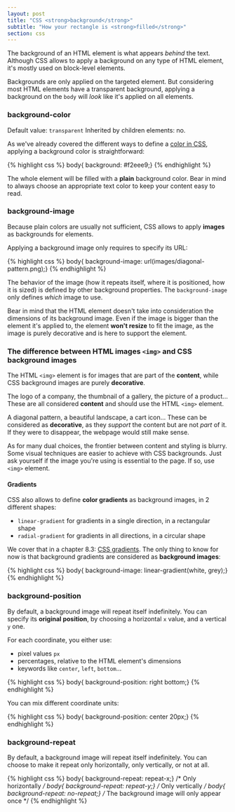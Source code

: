 ```yaml
---
layout: post
title: "CSS <strong>background</strong>"
subtitle: "How your rectangle is <strong>filled</strong>"
section: css
---
```


The background of an HTML element is what appears _behind_ the text. Although CSS allows to apply a background on any type of HTML element, it's mostly used on block-level elements.

Backgrounds are only applied on the targeted element. But considering most HTML elements have a transparent background, applying a background on the `body` will _look_ like it's applied on all elements.

### background-color

Default value: `transparent`
Inherited by children elements: no.

As we've already covered the different ways to define a [color in CSS](/css-color-units.html), applying a background color is straightforward:

{% highlight css %}
body{ background: #f2eee9;}
{% endhighlight %}

The whole element will be filled with a **plain** background color. Bear in mind to always choose an appropriate text color to keep your content easy to read.

### background-image

Because plain colors are usually not sufficient, CSS allows to apply **images** as backgrounds for elements.

Applying a background image only requires to specify its URL:

{% highlight css %}
body{ background-image: url(images/diagonal-pattern.png);}
{% endhighlight %}

The behavior of the image (how it repeats itself, where it is positioned, how it is sized) is defined by other background properties. The `background-image` only defines _which_ image to use.

Bear in mind that the HTML element doesn't take into consideration the dimensions of its background image. Even if the image is bigger than the element it's applied to, the element **won't resize** to fit the image, as the image is purely decorative and is here to support the element.

### The difference between HTML images `<img>` and CSS background images

The HTML `<img>` element is for images that are part of the **content**, while CSS background images are purely **decorative**. 

The logo of a company, the thumbnail of a gallery, the picture of a product... These are all considered **content** and should use the HTML `<img>` element.

A diagonal pattern, a beautiful landscape, a cart icon... These can be considered as **decorative**, as they _support_ the content but are not _part_ of it. If they were to disappear, the webpage would still make sense.

As for many dual choices, the frontier between content and styling is blurry. Some visual techniques are easier to achieve with CSS backgrounds. Just ask yourself if the image you're using is essential to the page. If so, use `<img>` element.

#### Gradients

CSS also allows to define **color gradients** as background images, in 2 different shapes:

* `linear-gradient` for gradients in a single direction, in a rectangular shape
* `radial-gradient` for gradients in all directions, in a circular shape

We cover that in a chapter 8.3: [CSS gradients](/css-gradients.html). The only thing to know for now is that background gradients are considered as **background images**:

{% highlight css %}
body{ background-image: linear-gradient(white, grey);}
{% endhighlight %}

### background-position

By default, a background image will repeat itself indefinitely. You can specify its **original position**, by choosing a horizontal `x` value, and a vertical `y` one.

For each coordinate, you either use:

* pixel values `px`
* percentages, relative to the HTML element's dimensions
* keywords like `center`, `left`, `bottom`...

{% highlight css %}
body{ background-position: right bottom;}
{% endhighlight %}

You can mix different coordinate units:

{% highlight css %}
body{ background-position: center 20px;}
{% endhighlight %}

### background-repeat

By default, a background image will repeat itself indefinitely. You can choose to make it repeat only horizontally, only vertically, or not at all.

{% highlight css %}
body{ background-repeat: repeat-x;} /* Only horizontally */
body{ background-repeat: repeat-y;} /* Only vertically */
body{ background-repeat: no-repeat;} /* The background image will only appear once */
{% endhighlight %}
